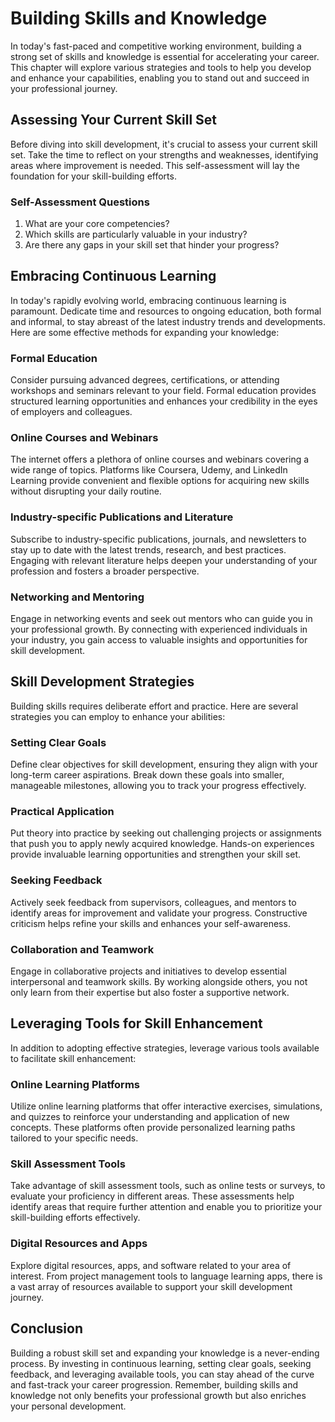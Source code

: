 Building Skills and Knowledge
========================================

In today's fast-paced and competitive working environment, building a strong set of skills and knowledge is essential for accelerating your career. This chapter will explore various strategies and tools to help you develop and enhance your capabilities, enabling you to stand out and succeed in your professional journey.

Assessing Your Current Skill Set
--------------------------------

Before diving into skill development, it's crucial to assess your current skill set. Take the time to reflect on your strengths and weaknesses, identifying areas where improvement is needed. This self-assessment will lay the foundation for your skill-building efforts.

### **Self-Assessment Questions**

1. What are your core competencies?
2. Which skills are particularly valuable in your industry?
3. Are there any gaps in your skill set that hinder your progress?

Embracing Continuous Learning
-----------------------------

In today's rapidly evolving world, embracing continuous learning is paramount. Dedicate time and resources to ongoing education, both formal and informal, to stay abreast of the latest industry trends and developments. Here are some effective methods for expanding your knowledge:

### **Formal Education**

Consider pursuing advanced degrees, certifications, or attending workshops and seminars relevant to your field. Formal education provides structured learning opportunities and enhances your credibility in the eyes of employers and colleagues.

### **Online Courses and Webinars**

The internet offers a plethora of online courses and webinars covering a wide range of topics. Platforms like Coursera, Udemy, and LinkedIn Learning provide convenient and flexible options for acquiring new skills without disrupting your daily routine.

### **Industry-specific Publications and Literature**

Subscribe to industry-specific publications, journals, and newsletters to stay up to date with the latest trends, research, and best practices. Engaging with relevant literature helps deepen your understanding of your profession and fosters a broader perspective.

### **Networking and Mentoring**

Engage in networking events and seek out mentors who can guide you in your professional growth. By connecting with experienced individuals in your industry, you gain access to valuable insights and opportunities for skill development.

Skill Development Strategies
----------------------------

Building skills requires deliberate effort and practice. Here are several strategies you can employ to enhance your abilities:

### **Setting Clear Goals**

Define clear objectives for skill development, ensuring they align with your long-term career aspirations. Break down these goals into smaller, manageable milestones, allowing you to track your progress effectively.

### **Practical Application**

Put theory into practice by seeking out challenging projects or assignments that push you to apply newly acquired knowledge. Hands-on experiences provide invaluable learning opportunities and strengthen your skill set.

### **Seeking Feedback**

Actively seek feedback from supervisors, colleagues, and mentors to identify areas for improvement and validate your progress. Constructive criticism helps refine your skills and enhances your self-awareness.

### **Collaboration and Teamwork**

Engage in collaborative projects and initiatives to develop essential interpersonal and teamwork skills. By working alongside others, you not only learn from their expertise but also foster a supportive network.

Leveraging Tools for Skill Enhancement
--------------------------------------

In addition to adopting effective strategies, leverage various tools available to facilitate skill enhancement:

### **Online Learning Platforms**

Utilize online learning platforms that offer interactive exercises, simulations, and quizzes to reinforce your understanding and application of new concepts. These platforms often provide personalized learning paths tailored to your specific needs.

### **Skill Assessment Tools**

Take advantage of skill assessment tools, such as online tests or surveys, to evaluate your proficiency in different areas. These assessments help identify areas that require further attention and enable you to prioritize your skill-building efforts effectively.

### **Digital Resources and Apps**

Explore digital resources, apps, and software related to your area of interest. From project management tools to language learning apps, there is a vast array of resources available to support your skill development journey.

Conclusion
----------

Building a robust skill set and expanding your knowledge is a never-ending process. By investing in continuous learning, setting clear goals, seeking feedback, and leveraging available tools, you can stay ahead of the curve and fast-track your career progression. Remember, building skills and knowledge not only benefits your professional growth but also enriches your personal development.
